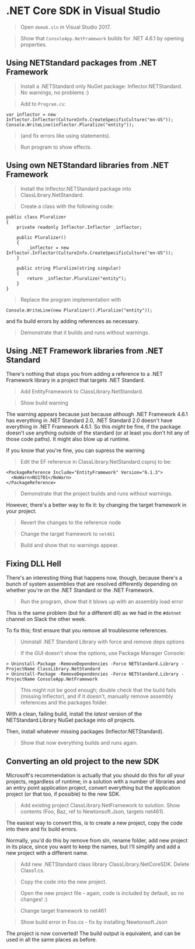 # .NET Core SDK in Visual Studio

> Open `demo6.sln` in Visual Studio 2017.

> Show that `ConsoleApp.NetFramework` builds for .NET 4.6.1 by opening properties.

## Using NETStandard packages from .NET Framework

> Install a .NETStandard only NuGet package: Inflector.NETStandard. No warnings, no problems :)

> Add to `Program.cs`:

    var inflector = new Inflector.Inflector(CultureInfo.CreateSpecificCulture("en-US"));
    Console.WriteLine(inflector.Pluralize("entity"));

> (and fix errors like using statements).

> Run program to show effects.

## Using own NETStandard libraries from .NET Framework

> Install the Inflector.NETStandard package into ClassLibrary.NetStandard.

> Create a class with the following code:

    public class Pluralizer
    {
        private readonly Inflector.Inflector _inflector;

        public Pluralizer()
        {
            _inflector = new Inflector.Inflector(CultureInfo.CreateSpecificCulture("en-US"));
        }

        public string Pluralize(string singular)
        {
            return _inflector.Pluralize("entity");
        }
    }

> Replace the program implementation with

    Console.WriteLine(new Pluralizer().Pluralize("entity"));

and fix build errors by adding references as necessary.

> Demonstrate that it builds and runs without warnings.

## Using .NET Framework libraries from .NET Standard

There's nothing that stops you from adding a reference to a .NET Framework
library in a project that targets .NET Standard.

> Add EntityFramework to ClassLibrary.NetStandard.

> Show build warning

The warning appears because just because although .NET Framework 4.6.1
has everything in .NET Standard 2.0, .NET Standard 2.0 doesn't have
everything in .NET Framework 4.6.1. So this *might* be fine, if the
package doesn't use anything outside of the standard (or at least you
don't hit any of those code paths). It might also blow up at runtime.

If you know that you're fine, you can supress the warning

> Edit the EF reference in ClassLibrary.NetStandard.csproj to be:

    <PackageReference Include="EntityFramework" Version="6.1.3">
      <NoWarn>NU1701</NoWarn>
    </PackageReference>

> Demonstrate that the project builds and runs without warnings.

However, there's a better way to fix it: by changing the target framework in your project.

> Revert the changes to the reference node

> Change the target framework to `net461`

> Build and show that no warnings appear.

## Fixing DLL Hell

There's an interesting thing that happens now, though, because there's
a bunch of system assemblies that are resolved differently depending on
whether you're on the .NET Standard or the .NET Framework.

> Run the program, show that it blows up with an assembly load error

This is the same problem (but for a different dll) as we had in the
`#dotnet` channel on Slack the other week.

To fix this; first ensure that you remove all troublesome references.

> Uninstall .NET Standard Library with force and remove deps options

> If the GUI doesn't show the options, use Package Manager Console:  

    > Uninstall-Package -RemoveDependencies -Force NETStandard.Library -ProjectName ClassLibrary.NetStandard
    > Uninstall-Package -RemoveDependencies -Force NETStandard.Library -ProjectName ConsoleApp.NetFramework

> This might not be good enough; double check that the build fails
> (missing Inflector), and if it doesn't, manually remove assembly
> references and the packages folder.

With a clean, failing build, install the *latest* version of the
NETStandard.Library NuGet package into *all* projects.

Then, install whatever missing packages (Inflector.NETStandard).

> Show that now everything builds and runs again.

## Converting an old project to the new SDK

Microsoft's recommendation is actually that you should do this for
*all* your projects, regardless of runtime; in a solution with a number
of libraries and an entry point application project, convert everything
but the application project (or that too, if possible) to the new SDK.

> Add existing project ClassLibrary.NetFramework to solution.
> Show contents (Foo, Baz, ref to Newtonsoft.Json, targets net461).

The easiest way to convert this, is to create a new project, copy the
code into there and fix build errors.

Normally, you'd do this by remove from sln, rename folder, add new project
in its place, since you want to keep the names, but I'll simplify and add
a new project with a different name.

> Add new .NETStandard class library ClassLibrary.NetCoreSDK. Delete Class1.cs.

> Copy the code into the new project.

> Open the new project file - again, code is included by default, so no
> changes! :)

> Change target framework to net461

> Show build error in Foo.cs - fix by installing Newtonsoft.Json

The project is now converted! The build output is equivalent, and can be
used in all the same places as before.
